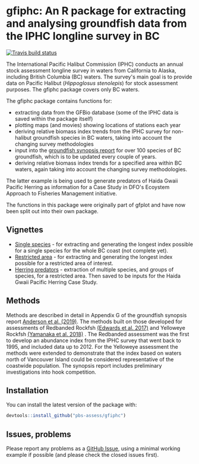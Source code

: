 # gfiphc: An R package for extracting and analysing groundfish data from the IPHC longline survey in BC

<!-- badges: start -->
[![Travis build status](https://travis-ci.com/pbs-assess/gfiphc.svg?branch=master)](https://travis-ci.com/pbs-assess/gfiphc)

<!-- badges: end -->

The International Pacific Halibut Commission (IPHC) conducts an annual stock assessment longline survey in waters from California to Alaska, including British Columbia (BC) waters. The survey's main goal is to provide data on Pacific Halibut (*Hippoglosus stenolepis*) for stock assessment purposes. The gfiphc package covers only BC waters.

The gfiphc package contains functions for: 

- extracting data from the GFBio database (some of the IPHC data is saved within the package itself)
- plotting maps (and movies) showing locations of stations each year
- deriving relative biomass index trends from the IPHC survey for non-halibut groundfish species in BC waters, taking into account the changing survey methodologies
- input into the [groundfish synopsis report](https://github.com/pbs-assess/gfsynopsis) for over 100 species of BC groundfish, which is to be updated every couple of years.
- deriving relative biomass index trends for a specified area within BC waters, again taking into account the changing survey methodologies. 

The latter example is being used to generate predators of Haida Gwaii Pacific Herring as information for a Case Study in DFO's Ecoystem Approach to Fisheries Management initiative. 

The functions in this package were originally part of gfplot and have now been split out into their own package.

## Vignettes

- [Single species](vignettes/data_for_one_species.Rmd) - for extracting and generating the longest index possible for a single species for the whole BC coast (not complete yet).
- [Restricted area](vignettes/data_for_restricted_area.Rmd) - for extracting and generating the longest index possible for a restricted area of interest.
- [Herring predators](vignettes/data_for_HG_herring_predators.Rmd) - extraction of multiple species, and groups of species, for a restricted area. Then saved to be inputs for the Haida Gwaii Pacific Herring Case Study. 

## Methods

Methods are described in detail in Appendix G of the groundfish synopsis report [Anderson et al. (2019)](https://www.dfo-mpo.gc.ca/csas-sccs/Publications/ResDocs-DocRech/2019/2019_041-eng.html). The methods built on those developed for assessments of
Redbanded Rockfsh [(Edwards et al. 2017)](https://www.dfo-mpo.gc.ca/csas-sccs/Publications/ResDocs-DocRech/2017/2017_058-eng.html) and Yelloweye Rockfsh [(Yamanaka et al. 2018)](https://www.dfo-mpo.gc.ca/csas-sccs/Publications/ResDocs-DocRech/2018/2018_001-eng.html) . The Redbanded assessment was the first to develop an abundance index from the IPHC survey that went back to 1995, and included data up to 2012. For the Yelloweye assessment the methods were extended to demonstrate that the index based on waters north of Vancouver Island could be considered representative of the coastwide population. The synopsis report includes preliminary investigations into hook competition.

## Installation

You can install the latest version of the package with:

``` r
devtools::install_github("pbs-assess/gfiphc")
```

## Issues, problems

Please report any problems as a [GitHub Issue](https://github.com/pbs-assess/gfiphc/issues), using a minimal working example if possible (and please check the closed issues first).